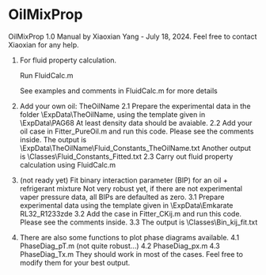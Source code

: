 # OilMixProp

OilMixProp 1.0 Manual by Xiaoxian Yang - July 18, 2024.
Feel free to contact Xiaoxian for any help.

1. For fluid property calculation.

    Run FluidCalc.m
	
	See examples and comments in FluidCalc.m for more details

2. Add your own oil: TheOilName
   2.1 Prepare the experimental data in the folder \ExpData\TheOilName, using the template given in \ExpData\PAG68
       At least density data should be avaiable. 
   2.2 Add your oil case in Fitter_PureOil.m and run this code. Please see the comments inside.
	   The output is \ExpData\TheOilName\Fluid_Constants_TheOilName.txt
	   Another output is \Classes\Fluid_Constants_Fitted.txt
   2.3 Carry out fluid property calculation using FluidCalc.m

3. (not ready yet) Fit binary interaction parameter  (BIP) for an oil + refrigerant mixture
   Not very robust yet, if there are not experimental vaper pressure data, all BIPs are defaulted as zero.
   3.1 Prepare experimental data using the template given in \ExpData\Emkarate RL32_R1233zde
   3.2 Add the case in Fitter_CKij.m and run this code. Please see the comments inside.
   3.3 The output is \Classes\Bin_kij_fit.txt

4. There are also some functions to plot phase diagrams available. 
   4.1 PhaseDiag_pT.m (not quite robust...)
   4.2 PhaseDiag_px.m
   4.3 PhaseDiag_Tx.m
   They should work in most of the cases. Feel free to modify them for your best output. 

